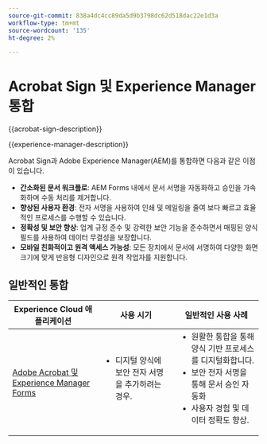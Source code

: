 ```yaml
---
source-git-commit: 838a4dc4cc89da5d9b3798dc62d518dac22e1d3a
workflow-type: tm+mt
source-wordcount: '135'
ht-degree: 2%

---
```



# Acrobat Sign 및 Experience Manager 통합

{{acrobat-sign-description}}

{{experience-manager-description}}

Acrobat Sign과 Adobe Experience Manager(AEM)를 통합하면 다음과 같은 이점이 있습니다.

+ **간소화된 문서 워크플로**: AEM Forms 내에서 문서 서명을 자동화하고 승인을 가속화하며 수동 처리를 제거합니다.
+ **향상된 사용자 환경**: 전자 서명을 사용하여 인쇄 및 메일링을 줄여 보다 빠르고 효율적인 프로세스를 수행할 수 있습니다.
+ **정확성 및 보안 향상**: 업계 규정 준수 및 강력한 보안 기능을 준수하면서 매핑된 양식 필드를 사용하여 데이터 무결성을 보장합니다.
+ **모바일 친화적이고 원격 액세스 가능성**: 모든 장치에서 문서에 서명하여 다양한 화면 크기에 맞게 반응형 디자인으로 원격 작업자를 지원합니다.

## 일반적인 통합

<table>
    <thead>
        <tr>
            <th>Experience Cloud 애플리케이션</th>
            <th>사용 시기</th>
            <th>일반적인 사용 사례</th>
        </tr>
    </thead>
    <tbody>
        <tr>
            <td>
                <a href="/docs/experience-manager-learn/forms/forms-and-sign/introduction.html" target="_blank" rel="referrer">Adobe Acrobat 및 Experience Manager Forms</a>
            </td>
            <td>
                <ul style="margin-top: 0;">
                    <li>디지털 양식에 보안 전자 서명을 추가하려는 경우.</li>
                </ul>
            </td>
            <td>
                <ul style="margin-top: 0;">
                    <li>원활한 통합을 통해 양식 기반 프로세스를 디지털화합니다.</li>
                    <li>보안 전자 서명을 통해 문서 승인 자동화</li>
                    <li>사용자 경험 및 데이터 정확도 향상.</li>
                </ul>
            </td>
        </tr>
    </tbody>
</table>
